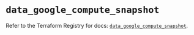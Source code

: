 # `data_google_compute_snapshot`

Refer to the Terraform Registry for docs: [`data_google_compute_snapshot`](https://registry.terraform.io/providers/hashicorp/google/6.24.0/docs/data-sources/compute_snapshot).
